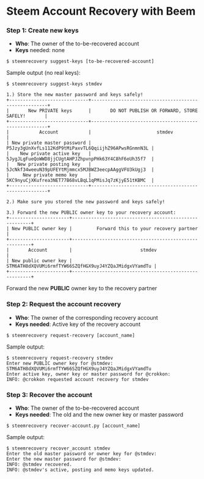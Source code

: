 # Steem Account Recovery with Beem

### Step 1: Create new keys
* **Who**: The owner of the to-be-recovered account
* **Keys** needed: none

```
$ steemrecovery suggest-keys [to-be-recovered-account]
```

Sample output (no real keys):
```
$ steemrecovery suggest-keys stmdev

1.) Store the new master password and keys safely!
+-----------------------------+------------------------------------------------------+
|       New PRIVATE keys      |       DO NOT PUBLISH OR FORWARD, STORE SAFELY!       |
+-----------------------------+------------------------------------------------------+
|           Account           |                        stmdev                        |
| New private master password | P5Jzy3gUnXvfLs112KdP9tMiPaxvTL6QqiijhZ96APwsRGnmnN3L |
|    New private active key   | 5JygJLgFueQoWWD8jjCUgtAHPJZhpvnpPHk63Y4C8hF6oUh35f7  |
|   New private posting key   | 5JcNkf34weeuN39pUFEYtMjmmcx5MJBWZ3eecpAAggVFU3kUgj3  |
|     New private memo key    | 5KC9nyuCjXKufrea3NET77B68vLBqL1qPMisJq7zKjyE51tKBMC  |
+-----------------------------+------------------------------------------------------+

2.) Make sure you stored the new password and keys safely!

3.) Forward the new PUBLIC owner key to your recovery account:
+----------------------+-------------------------------------------------------+
| New PUBLIC owner key |         Forward this to your recovery partner         |
+----------------------+-------------------------------------------------------+
|       Account        |                         stmdev                        |
| New public owner key | STM6ATH8dXQVUMi6rmfTYW66SZQfHGX9uyJ4YZQaJMidgxVYamdTu |
+----------------------+-------------------------------------------------------+
```

Forward the new **PUBLIC** owner key to the recovery partner


### Step 2: Request the account recovery
* **Who**: The owner of the corresponding recovery account
* **Keys needed**: Active key of the recovery account

```
$ steemrecovery request-recovery [account_name]
```

Sample output:
```
$ steemrecovery request-recovery stmdev
Enter new PUBLIC owner key for @stmdev: STM6ATH8dXQVUMi6rmfTYW66SZQfHGX9uyJ4YZQaJMidgxVYamdTu
Enter active key, owner key or master password for @crokkon:
INFO: @crokkon requested account recovery for stmdev
```


### Step 3: Recover the account
* **Who**: The owner of the to-be-recovered account
* **Keys needed**: The old and the new owner key or master password

```
$ steemrecovery recover-account.py [account_name]
```

Sample output:
```
$ steemrecovery recover_account stmdev
Enter the old master password or owner key for @stmdev:
Enter the new master password for @stmdev:
INFO: @stmdev recovered.
INFO: @stmdev's active, posting and memo keys updated.
```
